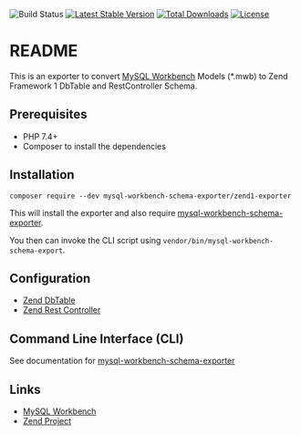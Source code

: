 ![Build Status](https://github.com/mysql-workbench-schema-exporter/zend1-exporter/actions/workflows/continuous-integration.yml/badge.svg)
[![Latest Stable Version](https://poser.pugx.org/mysql-workbench-schema-exporter/zend1-exporter/v/stable.svg)](https://packagist.org/packages/mysql-workbench-schema-exporter/zend1-exporter)
[![Total Downloads](https://poser.pugx.org/mysql-workbench-schema-exporter/zend1-exporter/downloads.svg)](https://packagist.org/packages/mysql-workbench-schema-exporter/zend1-exporter) 
[![License](https://poser.pugx.org/mysql-workbench-schema-exporter/zend1-exporter/license.svg)](https://packagist.org/packages/mysql-workbench-schema-exporter/zend1-exporter)

# README

This is an exporter to convert [MySQL Workbench](http://www.mysql.com/products/workbench/) Models (\*.mwb) to Zend Framework 1 DbTable and RestController Schema.

## Prerequisites

  * PHP 7.4+
  * Composer to install the dependencies

## Installation

```
composer require --dev mysql-workbench-schema-exporter/zend1-exporter
```

This will install the exporter and also require [mysql-workbench-schema-exporter](https://github.com/mysql-workbench-schema-exporter/mysql-workbench-schema-exporter).

You then can invoke the CLI script using `vendor/bin/mysql-workbench-schema-export`.

## Configuration

  * [Zend DbTable](/docs/zend-dbtable.md)
  * [Zend Rest Controller](/docs/zend-restcontroller.md)

## Command Line Interface (CLI)

See documentation for [mysql-workbench-schema-exporter](https://github.com/mysql-workbench-schema-exporter/mysql-workbench-schema-exporter#command-line-interface-cli)

## Links

  * [MySQL Workbench](http://wb.mysql.com/)
  * [Zend Project](http://framework.zend.com/)
